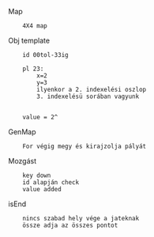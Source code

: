 Map


        4X4 map


Obj template


        id 00tol-33ig
        
        pl 23:
            x=2
            y=3
            ilyenkor a 2. indexelési oszlop
            3. indexelésü sorában vagyunk


        value = 2^


GenMap

        For végig megy és kirajzolja pályát


Mozgást


        key down
        id alapján check
        value added


isEnd


        nincs szabad hely vége a jateknak
        össze adja az összes pontot


